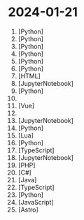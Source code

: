 # 2024-01-21

1. [](https://github.comundefined "1 min voice data can also be used to train a good TTS model! (few shot voice cloning)") [Python]
2. [](https://github.comundefined "") [Python]
3. [](https://github.comundefined "Home Assistant integration for Haier hOn: support for Haier/Candy/Hoover home appliances like washing machines and air conditioners in 19 languages.") [Python]
4. [](https://github.comundefined "Control hOn devices with python") [Python]
5. [](https://github.comundefined "Official implementation for the paper: Code Generation with AlphaCodium: From Prompt Engineering to Flow Engineering") [Python]
6. [](https://github.comundefined "Vision Mamba: Efficient Visual Representation Learning with Bidirectional State Space Model") [Python]
7. [](https://github.comundefined "An advanced guide to learn English which might benefit you a lot 🎉 . 离谱的英语学习指南/英语学习教程。") [HTML]
8. [](https://github.comundefined "An Open Source text-to-speech system built by inverting Whisper.") [JupyterNotebook]
9. [](https://github.comundefined "A code-first agent framework for seamlessly planning and executing data analytics tasks.") [Python]
10. [](https://github.comundefined "📚 Papers & tech blogs by companies sharing their work on data science & machine learning in production.") 
11. [](https://github.comundefined "chatgpt web, midjourney, gpts,tts, whisper 一套ui全搞定") [Vue]
12. [](https://github.comundefined "InstantID : Zero-shot Identity-Preserving Generation in Seconds 🔥") 
13. [](https://github.comundefined "人人都能用英语") [JupyterNotebook]
14. [](https://github.comundefined "") [Python]
15. [](https://github.comundefined "Ant game engine") [Lua]
16. [](https://github.comundefined "Unofficial implementation of PhotoMaker for ComfyUI") [Python]
17. [](https://github.comundefined "Your private coding assistant") [TypeScript]
18. [](https://github.comundefined "PhotoMaker") [JupyterNotebook]
19. [](https://github.comundefined "Calculate which days you don't have to work!") [PHP]
20. [](https://github.comundefined ".NET is a cross-platform runtime for cloud, mobile, desktop, and IoT apps.") [C#]
21. [](https://github.comundefined "🔥 🔥 🔥 An intelligent and versatile general-purpose SQL client and reporting tool for databases which integrates ChatGPT capabilities.") [Java]
22. [](https://github.comundefined "A one-of-a-kind resume builder that keeps your privacy in mind. Completely secure, customizable, portable, open-source and free forever. Try it out today!") [TypeScript]
23. [](https://github.comundefined "SGLang is a structured generation language designed for large language models (LLMs). It makes your interaction with LLMs faster and more controllable.") [Python]
24. [](https://github.comundefined " Now we have become very big, Different from the original idea. Collect premium software in various categories.") [JavaScript]
25. [](https://github.comundefined "Ejemplo de porfolio para programadores y desarrolladores") [Astro]
